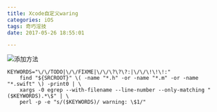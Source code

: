 ```yaml
---
title: Xcode自定义waring
categories: iOS
tags: 奇巧淫技
date: 2017-05-26 18:55:01

---
```


![添加方法](http://7xvz3k.com1.z0.glb.clouddn.com/xcode%E8%87%AA%E5%AE%9A%E4%B9%89%E8%84%9A%E6%9C%AC.png)

```
KEYWORDS="\/\/TODO|\/\/FIXME|\/\/\?\?\?:|\/\/\!\!\!:"
	find "${SRCROOT}" \( -name "*.h" -or -name "*.m" -or -name "*.swift" \) -print0 | \
	xargs -0 egrep --with-filename --line-number --only-matching "($KEYWORDS).*\$" | \
	perl -p -e "s/($KEYWORDS)/ warning: \$1/"
```
